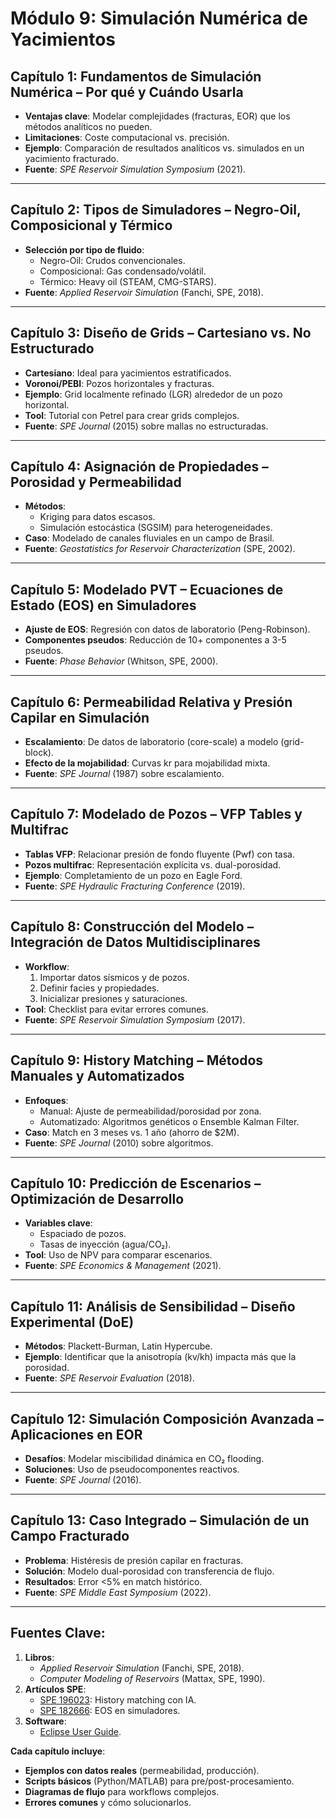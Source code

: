 # **Módulo 9: Simulación Numérica de Yacimientos**

## **Capítulo 1: Fundamentos de Simulación Numérica – Por qué y Cuándo Usarla**  

- **Ventajas clave**: Modelar complejidades (fracturas, EOR) que los métodos analíticos no pueden.  
- **Limitaciones**: Coste computacional vs. precisión.  
- **Ejemplo**: Comparación de resultados analíticos vs. simulados en un yacimiento fracturado.  
- **Fuente**: *SPE Reservoir Simulation Symposium* (2021).  

---

## **Capítulo 2: Tipos de Simuladores – Negro-Oil, Composicional y Térmico**  

- **Selección por tipo de fluido**:  
  - Negro-Oil: Crudos convencionales.  
  - Composicional: Gas condensado/volátil.  
  - Térmico: Heavy oil (STEAM, CMG-STARS).  
- **Fuente**: *Applied Reservoir Simulation* (Fanchi, SPE, 2018).  

---

## **Capítulo 3: Diseño de Grids – Cartesiano vs. No Estructurado**  

- **Cartesiano**: Ideal para yacimientos estratificados.  
- **Voronoi/PEBI**: Pozos horizontales y fracturas.  
- **Ejemplo**: Grid localmente refinado (LGR) alrededor de un pozo horizontal.  
- **Tool**: Tutorial con Petrel para crear grids complejos.  
- **Fuente**: *SPE Journal* (2015) sobre mallas no estructuradas.  

---

## **Capítulo 4: Asignación de Propiedades – Porosidad y Permeabilidad**  

- **Métodos**:  
  - Kriging para datos escasos.  
  - Simulación estocástica (SGSIM) para heterogeneidades.  
- **Caso**: Modelado de canales fluviales en un campo de Brasil.  
- **Fuente**: *Geostatistics for Reservoir Characterization* (SPE, 2002).  

---

## **Capítulo 5: Modelado PVT – Ecuaciones de Estado (EOS) en Simuladores**  

- **Ajuste de EOS**: Regresión con datos de laboratorio (Peng-Robinson).  
- **Componentes pseudos**: Reducción de 10+ componentes a 3-5 pseudos.  
- **Fuente**: *Phase Behavior* (Whitson, SPE, 2000).  

---

## **Capítulo 6: Permeabilidad Relativa y Presión Capilar en Simulación**  

- **Escalamiento**: De datos de laboratorio (core-scale) a modelo (grid-block).  
- **Efecto de la mojabilidad**: Curvas kr para mojabilidad mixta.  
- **Fuente**: *SPE Journal* (1987) sobre escalamiento.  

---

## **Capítulo 7: Modelado de Pozos – VFP Tables y Multifrac**  

- **Tablas VFP**: Relacionar presión de fondo fluyente (Pwf) con tasa.  
- **Pozos multifrac**: Representación explícita vs. dual-porosidad.  
- **Ejemplo**: Completamiento de un pozo en Eagle Ford.  
- **Fuente**: *SPE Hydraulic Fracturing Conference* (2019).  

---

## **Capítulo 8: Construcción del Modelo – Integración de Datos Multidisciplinares**  

- **Workflow**:  
  1. Importar datos sísmicos y de pozos.  
  2. Definir facies y propiedades.  
  3. Inicializar presiones y saturaciones.  
- **Tool**: Checklist para evitar errores comunes.  
- **Fuente**: *SPE Reservoir Simulation Symposium* (2017).  

---

## **Capítulo 9: History Matching – Métodos Manuales y Automatizados**  

- **Enfoques**:  
  - Manual: Ajuste de permeabilidad/porosidad por zona.  
  - Automatizado: Algoritmos genéticos o Ensemble Kalman Filter.  
- **Caso**: Match en 3 meses vs. 1 año (ahorro de $2M).  
- **Fuente**: *SPE Journal* (2010) sobre algoritmos.  

---

## **Capítulo 10: Predicción de Escenarios – Optimización de Desarrollo**  

- **Variables clave**:  
  - Espaciado de pozos.  
  - Tasas de inyección (agua/CO₂).  
- **Tool**: Uso de NPV para comparar escenarios.  
- **Fuente**: *SPE Economics & Management* (2021).  

---

## **Capítulo 11: Análisis de Sensibilidad – Diseño Experimental (DoE)**  

- **Métodos**: Plackett-Burman, Latin Hypercube.  
- **Ejemplo**: Identificar que la anisotropía (kv/kh) impacta más que la porosidad.  
- **Fuente**: *SPE Reservoir Evaluation* (2018).  

---

## **Capítulo 12: Simulación Composición Avanzada – Aplicaciones en EOR**  

- **Desafíos**: Modelar miscibilidad dinámica en CO₂ flooding.  
- **Soluciones**: Uso de pseudocomponentes reactivos.  
- **Fuente**: *SPE Journal* (2016).  

---

## **Capítulo 13: Caso Integrado – Simulación de un Campo Fracturado**  

- **Problema**: Histéresis de presión capilar en fracturas.  
- **Solución**: Modelo dual-porosidad con transferencia de flujo.  
- **Resultados**: Error <5% en match histórico.  
- **Fuente**: *SPE Middle East Symposium* (2022).  

---

## **Fuentes Clave:**  

1. **Libros**:  
   - *Applied Reservoir Simulation* (Fanchi, SPE, 2018).  
   - *Computer Modeling of Reservoirs* (Mattax, SPE, 1990).  
2. **Artículos SPE**:  
   - [SPE 196023](https://onepetro.org): History matching con IA.  
   - [SPE 182666](https://onepetro.org): EOS en simuladores.  
3. **Software**:  
   - [Eclipse User Guide](https://www.software.slb.com/products/eclipse).  

**Cada capítulo incluye**:  

- **Ejemplos con datos reales** (permeabilidad, producción).  
- **Scripts básicos** (Python/MATLAB) para pre/post-procesamiento.  
- **Diagramas de flujo** para workflows complejos.  
- **Errores comunes** y cómo solucionarlos.  
